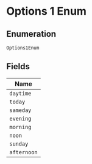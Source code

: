 
# Options 1 Enum

## Enumeration

`Options1Enum`

## Fields

| Name |
|  --- |
| `daytime` |
| `today` |
| `sameday` |
| `evening` |
| `morning` |
| `noon` |
| `sunday` |
| `afternoon` |

